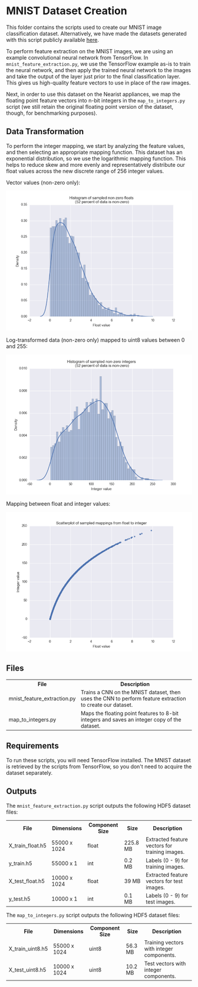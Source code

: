 # MNIST Dataset Creation

This folder contains the scripts used to create our MNIST image classification dataset. Alternatively, we have made the datasets generated with this script publicly available [here](https://drive.google.com/drive/folders/1tr-q_uhg6PVuQKIwnLDRMtRsrG2oyS8C).

To perform feature extraction on the MNIST images, we are using an example convolutional neural network from TensorFlow. In `mnist_feature_extraction.py`, we use the TensorFlow example as-is to train the neural network, and then apply the trained neural network to the images and take the output of the layer just prior to the final classification layer. This gives us high-quality feature vectors to use in place of the raw images.



Next, in order to use this dataset on the Nearist appliances, we map the floating point feature vectors into n-bit integers in the `map_to_integers.py` script (we still retain the original floating point version of the dataset, though, for benchmarking purposes). 


## Data Transformation

To perform the integer mapping, we start by analyzing the feature values, and then selecting an appropriate mapping function. This dataset has an exponential distribution, so we use the logarithmic mapping function. This helps to reduce skew and more evenly and representatively distribute our float values across the new discrete range of 256 integer values. 

Vector values (non-zero only):

![alt text](figures/Float_histogram.png)

Log-transformed data (non-zero only) mapped to uint8 values between 0 and 255:

![alt text](figures/Integer_histogram.png)

Mapping between float and integer values:

![alt text](figures/Value_mapping.png)


## Files
	
<table>
  <tr>  <th>File</th>                          <th>Description</th>  </tr>
  <tr>  <td>mnist_feature_extraction.py</td>   <td>Trains a CNN on the MNIST dataset, then uses the CNN to perform feature extraction to create our dataset.</td>  </tr>
  <tr>  <td>map_to_integers.py</td>            <td>Maps the floating point features to 8-bit integers and saves an integer copy of the dataset.</td>  </tr>
</table>  

## Requirements

To run these scripts, you will need TensorFlow installed. The MNIST dataset is retrieved by the scripts from TensorFlow, so you don't need to acquire the dataset separately.

## Outputs

The `mnist_feature_extraction.py` script outputs the following HDF5 dataset files:
<table>
  <tr>  <th>File</th>               <th>Dimensions</th>    <th>Component Size</th>  <th>Size</th> <th>Description</th>  </tr>
  <tr>  <td>X_train_float.h5</td>   <td>55000 x 1024</td>  <td>float</td>  <td>225.8 MB</td>  <td>Extracted feature vectors for training images.</td>  </tr>
  <tr>  <td>y_train.h5</td>         <td>55000 x 1</td>     <td>int</td>    <td>0.2 MB</td>  <td>Labels (0 - 9) for training images.</td>  </tr>
  <tr>  <td>X_test_float.h5</td>    <td>10000 x 1024</td>  <td>float</td>  <td>39 MB</td>   <td>Extracted feature vectors for test images.</td>  </tr>
  <tr>  <td>y_test.h5</td>          <td>10000 x 1</td>     <td>int</td>    <td>0.1 MB</td>  <td>Labels (0 - 9) for test images.</td>  </tr>
</table>

The `map_to_integers.py` script outputs the following HDF5 dataset files:
<table>
  <tr>  <th>File</th>               <th>Dimensions</th>    <th>Component Size</th>  <th>Size</th> <th>Description</th>  </tr>
  <tr>  <td>X_train_uint8.h5</td>     <td>55000 x 1024</td>  <td>uint8</td>  <td>56.3 MB</td>  <td>Training vectors with integer components.</td>  </tr>
  <tr>  <td>X_test_uint8.h5</td>      <td>10000 x 1024</td>  <td>uint8</td>  <td>10.2 MB</td>  <td>Test vectors with integer components.</td>  </tr>
</table>

